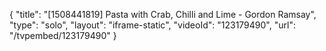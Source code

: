 {
    "title": "[1508441819] Pasta with Crab, Chilli and Lime - Gordon Ramsay",
    "type": "solo",
    "layout": "iframe-static",
    "videoId": "123179490",
    "url": "\/tvpembed\/123179490"
}